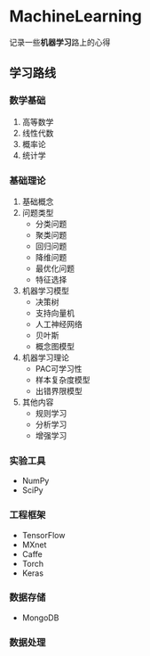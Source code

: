 # MachineLearning
记录一些**机器学习**路上的心得

## 学习路线

### 数学基础

1. 高等数学
1. 线性代数
1. 概率论
1. 统计学

### 基础理论

1. 基础概念
1. 问题类型
	- 分类问题
	- 聚类问题
	- 回归问题
	- 降维问题
	- 最优化问题
	- 特征选择
1. 机器学习模型
	- 决策树
	- 支持向量机
	- 人工神经网络
	- 贝叶斯
	- 概念图模型
1. 机器学习理论
	- PAC可学习性
	- 样本复杂度模型
	- 出错界限模型
1. 其他内容
	- 规则学习
	- 分析学习
	- 增强学习

### 实验工具

- NumPy
- SciPy

### 工程框架

- TensorFlow
- MXnet
- Caffe
- Torch
- Keras

### 数据存储

- MongoDB

### 数据处理